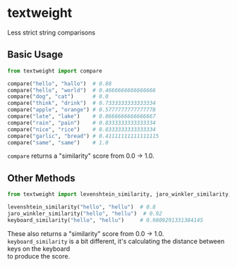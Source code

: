 # textweight
Less strict string comparisons


## Basic Usage
```python
from textweight import compare

compare("hello", "hallo")  # 0.88
compare("hello", "world")  # 0.4666666666666666
compare("dog", "cat")      # 0.0
compare("think", "drink")  # 0.7333333333333334
compare("apple", "orange") # 0.5777777777777778
compare("late", "lake")    # 0.8666666666666667
compare("rain", "pain")    # 0.8333333333333334
compare("nice", "rice")    # 0.8333333333333334
compare("garlic", "bread") # 0.41111111111111115
compare("same", "same")    # 1.0
```
`compare` returns a "similarity" score from 0.0 -> 1.0.

## Other Methods
```python
from textweight import levenshtein_similarity, jaro_winkler_similarity, keyboard_similarity

levenshtein_similarity("hello", "hellu")  # 0.8
jaro_winkler_similarity("hello", "hellu")  # 0.92
keyboard_similarity("hello", "hellu")     # 0.9809291331384145
```
These also returns a "similarity" score from 0.0 -> 1.0.  
`keyboard_similarity` is a bit different, it's calculating the distance between keys on the keyboard  
to produce the score.
